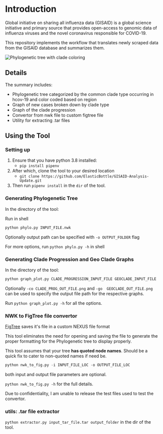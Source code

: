 # Introduction

Global initiative on sharing all influenza data (GISAID) is a global science initiative and primary source that provides open-access to genomic data of influenza viruses and the novel coronavirus responsible for COVID-19.

This repository implements the workflow that translates newly scraped data from the GISAID database and summarizes them.

![Phylogenetic tree with clade coloring](images/phylo.png)

## Details

The summary includes:

- Phylogenetic tree categorized by the common clade type occurring in hcov-19 and color coded based on region
- Graph of new cases broken down by clade type
- Graph of the clade progression
- Convertor from nwk file to custom figtree file
- Utility for extracting .tar files

## Using the Tool

### Setting up

1. Ensure that you have python 3.8 installed:
    - `pip install pipenv`
2. After which, clone the tool to your desired location
   - `git clone https://github.com/ElasticBottle/GISAID-Analysis-Update.git`
3. Then run  `pipenv install` in the `dir` of the tool.

### Generating Phylogenetic Tree

In the directory of the tool:

Run in shell

```python
python phylo.py INPUT_FILE.nwk
```

Optionally output path can be specified with `-o OUTPUT_FOLDER` flag

For more options, run `python phylo.py -h` in shell

### Generating Clade Progression and Geo Clade Graphs

In the directory of the tool:

```python
python graph_plot.py CLADE_PROGRESSION_INPUT_FILE GEOCLADE_INPUT_FILE
```

Optionally `-co CLADE_PROG_OUT_FILE.png` and `-go  GEOCLADE_OUT_FILE.png` can be used to specify the output file path for the respective graphs.

Run `python graph_plot.py -h` for all the options.

### NWK to FigTree file convertor

[FigTree](http://tree.bio.ed.ac.uk/software/figtree/) saves it's file in a custom NEXUS file format

This tool eliminates the need for opening and saving the file to generate the proper formatting for the Phylogenetic tree to display properly.

This tool assumes that your tree **has quoted node names**. Should be a quick fix to cater to non-quoted names if need be.

```python 
python nwk_to_fig.py -i INPUT_FILE_LOC -o OUTPUT_FILE_LOC
```

both input and output file parameters are optional.

`python nwk_to_fig.py -h` for the full details.

Due to confidentiality, I am unable to release the test files used to test the convertor.

### utils: .tar file extractor

`python extractor.py input_tar_file.tar output_folder` in the dir of the tool.
